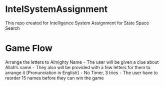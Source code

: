 # IntelSystemAssignment
This repo created for Intelligence System Assignment for State Space Search

# Game Flow
Arrange the letters to Almighty Name
	⁃	The user will be given a clue about Allah’s name
	⁃	They also will be provided with a few letters for them to arrange it [Pronunciation in English]
	⁃	No Timer, 3 tries
	⁃	The user have to reorder 15 names before they can win the game
